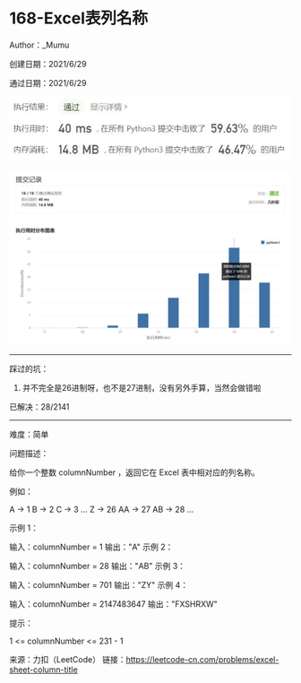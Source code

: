 # 168-Excel表列名称

Author：_Mumu

创建日期：2021/6/29

通过日期：2021/6/29

![](./通过截图2.jpg)

![](./通过截图1.jpg)

*****

踩过的坑：

1. 并不完全是26进制呀，也不是27进制，没有另外手算，当然会做错啦

已解决：28/2141

*****

难度：简单

问题描述：

给你一个整数 columnNumber ，返回它在 Excel 表中相对应的列名称。

例如：

A -> 1
B -> 2
C -> 3
...
Z -> 26
AA -> 27
AB -> 28 
...


示例 1：

输入：columnNumber = 1
输出："A"
示例 2：

输入：columnNumber = 28
输出："AB"
示例 3：

输入：columnNumber = 701
输出："ZY"
示例 4：

输入：columnNumber = 2147483647
输出："FXSHRXW"


提示：

1 <= columnNumber <= 231 - 1

来源：力扣（LeetCode）
链接：https://leetcode-cn.com/problems/excel-sheet-column-title